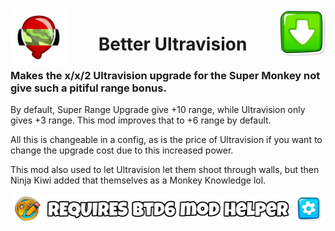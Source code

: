 <a href="https://github.com/doombubbles/better-ultra-vision/releases/latest/download/BetterUltraVision.dll">
    <img align="left" alt="Icon" height="90" src="Icon.png">
    <img align="right" alt="Download" height="75" src="https://raw.githubusercontent.com/gurrenm3/BTD-Mod-Helper/master/BloonsTD6%20Mod%20Helper/Resources/DownloadBtn.png">
</a>

<h1 align="center">Better Ultravision</h1>


### Makes the x/x/2 Ultravision upgrade for the Super Monkey not give such a pitiful range bonus.

By default, Super Range Upgrade give +10 range, while Ultravision only gives +3 range. This mod improves that to +6 range by default.

All this is changeable in a config, as is the price of Ultravision if you want to change the upgrade cost due to this increased power.

This mod also used to let Ultravision let them shoot through walls, but then Ninja Kiwi added that themselves as a Monkey Knowledge lol.


[![Requires BTD6 Mod Helper](https://raw.githubusercontent.com/gurrenm3/BTD-Mod-Helper/master/banner.png)](https://github.com/gurrenm3/BTD-Mod-Helper#readme)
